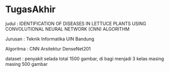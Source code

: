 # TugasAkhir
judul : IDENTIFICATION OF DISEASES IN LETTUCE PLANTS USING CONVOLUTIONAL NEURAL NETWORK (CNN) ALGORITHM

Jurusan : Teknik Informatika UIN Bandung

Algoritma : CNN Arsitektur DenseNet201

dataset : penyakit selada total 1500 gambar, di bagi menjadi 3 kelas masing masing 500 gambar
